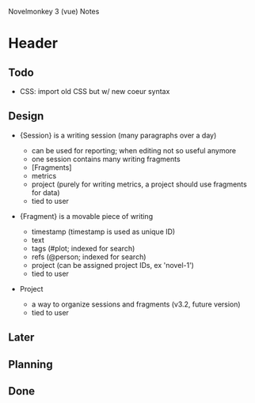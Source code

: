 
Novelmonkey 3 (vue) Notes




# Header


## Todo

- CSS: import old CSS but w/ new coeur syntax


## Design

- {Session} is a writing session (many paragraphs over a day)
  - can be used for reporting; when editing not so useful anymore
  - one session contains many writing fragments
  - [Fragments]
  - metrics
  - project (purely for writing metrics, a project should use fragments for data)
  - tied to user

- {Fragment} is a movable piece of writing
  - timestamp (timestamp is used as unique ID)
  - text
  - tags (#plot; indexed for search)
  - refs (@person; indexed for search)
  - project (can be assigned project IDs, ex 'novel-1')
  - tied to user

- Project
  - a way to organize sessions and fragments (v3.2, future version)
  - tied to user






## Later


## Planning


## Done




